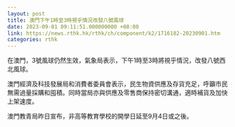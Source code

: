 ```yaml
---
layout: post
title: 澳門下午1時至3時視乎情況改發八號風球
date: 2023-09-01 09:11:51.000000000 +08:00
link: https://news.rthk.hk/rthk/ch/component/k2/1716182-20230901.htm
categories: rthk
---
```


在澳門，3號風球仍然生效，氣象局表示，下午1時至3時將視乎情況，改發八號西北風球。

澳門經濟及科技發展局和消費者委員會表示，民生物資供應及存貨充足，呼籲市民無需過量採購和囤積。同時當局亦與供應及零售商保持密切溝通，適時補貨及加快上架速度。

澳門教青局昨日宣布，非高等教育學校的開學日延至9月4日或之後。
